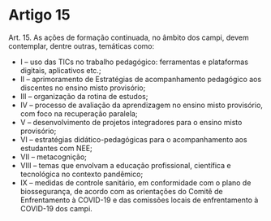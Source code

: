 # Artigo 15

Art. 15. As ações de formação continuada, no âmbito dos campi, devem contemplar, dentre outras, temáticas como:

- I – uso das TICs no trabalho pedagógico: ferramentas e plataformas digitais, aplicativos etc.;
- II – aprimoramento de Estratégias de acompanhamento pedagógico aos discentes no ensino misto provisório;
- III – organização da rotina de estudos;
- IV – processo de avaliação da aprendizagem no ensino misto provisório, com foco na recuperação paralela;
- V – desenvolvimento de projetos integradores para o ensino misto provisório;
- VI – estratégias didático-pedagógicas para o acompanhamento aos estudantes com NEE;
- VII – metacognição;
- VIII – temas que envolvam a educação profissional, científica e tecnológica no contexto pandêmico;
- IX – medidas de controle sanitário, em conformidade com o plano de biossegurança, de acordo com as orientações do Comitê de Enfrentamento à COVID-19 e das comissões locais de enfrentamento à COVID-19 dos campi.

